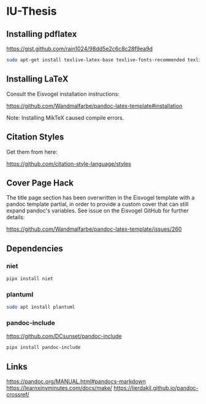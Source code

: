 # IU-Thesis

## Installing pdflatex

https://gist.github.com/rain1024/98dd5e2c6c8c28f9ea9d

```sh
sudo apt-get install texlive-latex-base texlive-fonts-recommended texlive-fonts-extra texlive-latex-extra
```

## Installing LaTeX

Consult the Eisvogel installation instructions:

https://github.com/Wandmalfarbe/pandoc-latex-template#installation

Note: Installing MikTeX caused compile errors.

## Citation Styles

Get them from here:

https://github.com/citation-style-language/styles

## Cover Page Hack

The title page section has been overwritten in the Eisvogel template with a pandoc template partial, in order to provide a custom cover that can still expand pandoc's variables. See issue on the Eisvogel GitHub for further details:

https://github.com/Wandmalfarbe/pandoc-latex-template/issues/260

## Dependencies

### niet

```sh
pipx install niet
```

### plantuml

```sh
sudo apt install plantuml
```

### pandoc-include

https://github.com/DCsunset/pandoc-include

```sh
pipx install pandoc-include
```

## Links

https://pandoc.org/MANUAL.html#pandocs-markdown
https://learnxinyminutes.com/docs/make/
https://lierdakil.github.io/pandoc-crossref/
